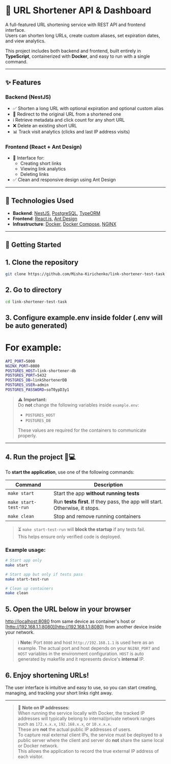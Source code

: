 # 🔗 URL Shortener API & Dashboard

A full-featured URL shortening service with REST API and frontend interface.  
Users can shorten long URLs, create custom aliases, set expiration dates, and view analytics.

This project includes both backend and frontend, built entirely in **TypeScript**, containerized with **Docker**, and easy to run with a single command.

---

## ✨ Features

### Backend (NestJS)

- ✅ Shorten a long URL with optional expiration and optional custom alias
- 🔁 Redirect to the original URL from a shortened one
- ℹ️ Retrieve metadata and click count for any short URL
- ❌ Delete an existing short URL
- 📊 Track visit analytics (clicks and last IP address visits)

### Frontend (React + Ant Design)

- 🔧 Interface for:
  - Creating short links
  - Viewing link analytics
  - Deleting links
- ✅ Clean and responsive design using Ant Design

---

## 🧱 Technologies Used

- **Backend**: [NestJS](https://nestjs.com/), [PostgreSQL](https://www.postgresql.org/), [TypeORM](https://typeorm.io/)
- **Frontend**: [React.js](https://reactjs.org/), [Ant Design](https://ant.design/)
- **Infrastructure**: [Docker](https://www.docker.com/), [Docker Compose](https://docs.docker.com/compose/), [NGINX](https://www.nginx.com/)

---

## 🚀 Getting Started

## 1. Clone the repository

```bash
git clone https://github.com/Misha-Kirichenko/link-shortener-test-task
```

## 2. Go to directory

```bash
cd link-shortener-test-task
```

## 3. Configure **example.env** inside folder (**.env** will be auto generated)

# For example:

```bash
API_PORT=5000
NGINX_PORT=8080
POSTGRES_HOST=link-shortener-db
POSTGRES_PORT=5432
POSTGRES_DB=linkShortenerDB
POSTGRES_USER=admin
POSTGRES_PASSWORD=soT0ypD3y1
```

> ⚠️ **Important:**  
> Do **not** change the following variables inside `example.env`:
>
> - `POSTGRES_HOST`  
> - `POSTGRES_DB`  
>
> These values are required for the containers to communicate properly.

---

## 4. Run the project 🧪💻

To **start the application**, use one of the following commands:

| Command               | Description                                                                 |
|-----------------------|-----------------------------------------------------------------------------|
| `make start`          | Start the app **without running tests**                                     |
| `make start-test-run` | Run **tests first**. If they pass, the app will start. Otherwise, it stops. |
| `make clean`          | Stop and remove running containers                                           |

> ⏳ `make start-test-run` will **block the startup** if any tests fail.  
> This helps ensure only verified code is deployed.

### Example usage:

```bash
# Start app only
make start
```
```bash
# Start app but only if tests pass
make start-test-run
```

```bash
# Clean up containers
make clean
```

## 5. Open the URL below in your browser

[http://localhost:8080](http://localhost:8080) from same device as container's host or [http://192.168.1.1:8080](http://192.168.1.1:8080) from another device inside your network.

> ℹ️ **Note:** Port `8080` and host `http://192.168.1.1` is used here as an example.
> The actual port and host depends on your `NGINX_PORT` and `HOST` variables in the environment configuration. `HOST` is auto generated by makefile and it represents device's **internal** IP.

## 6. Enjoy shortening URLs!

The user interface is intuitive and easy to use, so you can start creating, managing, and tracking your short links right away.

---

> 📌 **Note on IP addresses:**  
> When running the service locally with Docker, the tracked IP addresses will typically belong to internal/private network ranges such as `172.x.x.x`, `192.168.x.x`, or `10.x.x.x`.  
> These are **not** the actual public IP addresses of users.  
> To capture real external client IPs, the service must be deployed to a public server where the client and server do **not** share the same local or Docker network.  
> This allows the application to record the true external IP address of each visitor.
